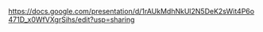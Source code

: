 https://docs.google.com/presentation/d/1rAUkMdhNkUl2N5DeK2sWit4P6o471D_x0WfVXgrSihs/edit?usp=sharing

